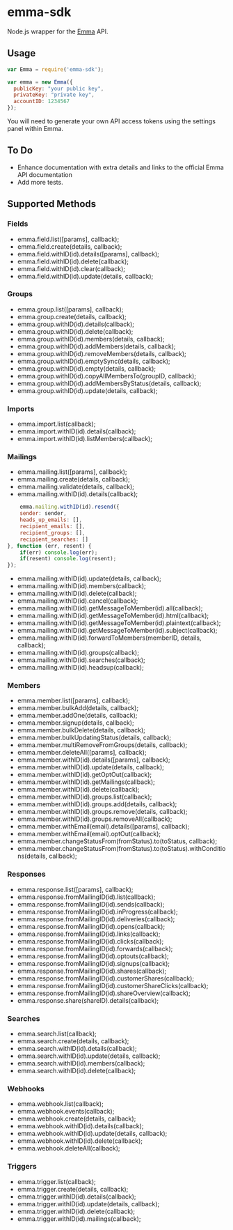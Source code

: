 # emma-sdk

Node.js wrapper for the [Emma](http://myemma.com/) API.

## Usage

```js
var Emma = require('emma-sdk');

var emma = new Emma({
  publicKey: "your public key",
  privateKey: "private key",
  accountID: 1234567
});
```

You will need to generate your own API access tokens using the settings panel within Emma.

## To Do

* Enhance documentation with extra details and links to the official Emma API documentation
* Add more tests.

## Supported Methods

### Fields

* emma.field.list([params], callback);
* emma.field.create(details, callback);
* emma.field.withID(id).details([params], callback);
* emma.field.withID(id).delete(callback);
* emma.field.withID(id).clear(callback);
* emma.field.withID(id).update(details, callback);

### Groups

* emma.group.list([params], callback);
* emma.group.create(details, callback);
* emma.group.withID(id).details(callback);
* emma.group.withID(id).delete(callback);
* emma.group.withID(id).members(details, callback);
* emma.group.withID(id).addMembers(details, callback);
* emma.group.withID(id).removeMembers(details, callback);
* emma.group.withID(id).emptySync(details, callback);
* emma.group.withID(id).empty(details, callback);
* emma.group.withID(id).copyAllMembersTo(groupID, callback);
* emma.group.withID(id).addMembersByStatus(details, callback);
* emma.group.withID(id).update(details, callback);

### Imports

* emma.import.list(callback);
* emma.import.withID(id).details(callback);
* emma.import.withID(id).listMembers(callback);

### Mailings

* emma.mailing.list([params], callback);
* emma.mailing.create(details, callback);
* emma.mailing.validate(details, callback);
* emma.mailing.withID(id).details(callback);

```javascript
	emma.mailing.withID(id).resend({
	sender: sender,
	heads_up_emails: [],
	recipient_emails: [],
	recipient_groups: [],
	recipient_searches: []
}, function (err, resent) {
	if(err) console.log(err);
	if(resent) console.log(resent);
});
```
* emma.mailing.withID(id).update(details, callback);
* emma.mailing.withID(id).members(callback);
* emma.mailing.withID(id).delete(callback);
* emma.mailing.withID(id).cancel(callback);
* emma.mailing.withID(id).getMessageToMember(id).all(callback);
* emma.mailing.withID(id).getMessageToMember(id).html(callback);
* emma.mailing.withID(id).getMessageToMember(id).plaintext(callback);
* emma.mailing.withID(id).getMessageToMember(id).subject(callback);
* emma.mailing.withID(id).forwardToMembers(memberID, details, callback);
* emma.mailing.withID(id).groups(callback);
* emma.mailing.withID(id).searches(callback);
* emma.mailing.withID(id).headsup(callback);

### Members

* emma.member.list([params], callback);
* emma.member.bulkAdd(details, callback);
* emma.member.addOne(details, callback);
* emma.member.signup(details, callback);
* emma.member.bulkDelete(details, callback);
* emma.member.bulkUpdatingStatus(details, callback);
* emma.member.multiRemoveFromGroups(details, callback);
* emma.member.deleteAll([params], callback);
* emma.member.withID(id).details([params], callback);
* emma.member.withID(id).update(details, callback);
* emma.member.withID(id).getOptOut(callback);
* emma.member.withID(id).getMailings(callback);
* emma.member.withID(id).delete(callback);
* emma.member.withID(id).groups.list(callback);
* emma.member.withID(id).groups.add(details, callback);
* emma.member.withID(id).groups.remove(details, callback);
* emma.member.withID(id).groups.removeAll(callback);
* emma.member.withEmail(email).details([params], callback);
* emma.member.withEmail(email).optOut(callback);
* emma.member.changeStatusFrom(fromStatus).to(toStatus, callback);
* emma.member.changeStatusFrom(fromStatus).to(toStatus).withConditions(details, callback);

### Responses

* emma.response.list([params], callback);
* emma.response.fromMailingID(id).list(callback);
* emma.response.fromMailingID(id).sends(callback);
* emma.response.fromMailingID(id).inProgress(callback);
* emma.response.fromMailingID(id).deliveries(callback);
* emma.response.fromMailingID(id).opens(callback);
* emma.response.fromMailingID(id).links(callback);
* emma.response.fromMailingID(id).clicks(callback);
* emma.response.fromMailingID(id).forwards(callback);
* emma.response.fromMailingID(id).optouts(callback);
* emma.response.fromMailingID(id).signups(callback);
* emma.response.fromMailingID(id).shares(callback);
* emma.response.fromMailingID(id).customerShares(callback);
* emma.response.fromMailingID(id).customerShareClicks(callback);
* emma.response.fromMailingID(id).shareOverview(callback);
* emma.response.share(shareID).details(callback);

### Searches

* emma.search.list(callback);
* emma.search.create(details, callback);
* emma.search.withID(id).details(callback);
* emma.search.withID(id).update(details, callback);
* emma.search.withID(id).members(callback);
* emma.search.withID(id).delete(callback);

### Webhooks

* emma.webhook.list(callback);
* emma.webhook.events(callback);
* emma.webhook.create(details, callback);
* emma.webhook.withID(id).details(callback);
* emma.webhook.withID(id).update(details, callback);
* emma.webhook.withID(id).delete(callback);
* emma.webhook.deleteAll(callback);

### Triggers

* emma.trigger.list(callback);
* emma.trigger.create(details, callback);
* emma.trigger.withID(id).details(callback);
* emma.trigger.withID(id).update(details, callback);
* emma.trigger.withID(id).delete(callback);
* emma.trigger.withID(id).mailings(callback);

